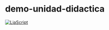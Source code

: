 # demo-unidad-didactica

[![LiaScript](https://raw.githubusercontent.com/LiaScript/LiaScript/master/badges/course.svg)](https://LiaScript.github.io/course/?https://github.com/mjanez/demo-unidad-didactica/blob/main/unidades/06.md)